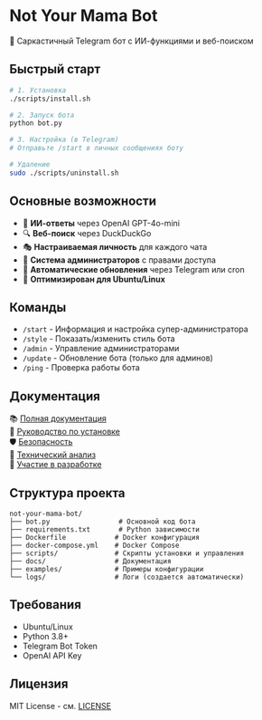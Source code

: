 # Not Your Mama Bot

🤖 Саркастичный Telegram бот с ИИ-функциями и веб-поиском

## Быстрый старт

```bash
# 1. Установка
./scripts/install.sh

# 2. Запуск бота
python bot.py

# 3. Настройка (в Telegram)
# Отправьте /start в личных сообщениях боту

# Удаление
sudo ./scripts/uninstall.sh
```

## Основные возможности

- 🧠 **ИИ-ответы** через OpenAI GPT-4o-mini
- 🔍 **Веб-поиск** через DuckDuckGo
- 🎭 **Настраиваемая личность** для каждого чата
- 👥 **Система администраторов** с правами доступа
- 🔄 **Автоматические обновления** через Telegram или cron
- 🐧 **Оптимизирован для Ubuntu/Linux**

## Команды

- `/start` - Информация и настройка супер-администратора
- `/style` - Показать/изменить стиль бота
- `/admin` - Управление администраторами
- `/update` - Обновление бота (только для админов)
- `/ping` - Проверка работы бота

## Документация

📚 [Полная документация](docs/README.md)  
🔧 [Руководство по установке](docs/README.md#установка)  
🛡️ [Безопасность](docs/SECURITY.md)  
📖 [Технический анализ](docs/ANALYSIS.md)  
🤝 [Участие в разработке](docs/CONTRIBUTING.md)

## Структура проекта

```
not-your-mama-bot/
├── bot.py                 # Основной код бота
├── requirements.txt       # Python зависимости
├── Dockerfile            # Docker конфигурация
├── docker-compose.yml    # Docker Compose
├── scripts/              # Скрипты установки и управления
├── docs/                 # Документация
├── examples/             # Примеры конфигурации
└── logs/                 # Логи (создается автоматически)
```

## Требования

- Ubuntu/Linux
- Python 3.8+
- Telegram Bot Token
- OpenAI API Key

## Лицензия

MIT License - см. [LICENSE](LICENSE)
